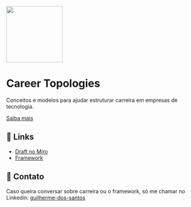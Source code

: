 <img src="https://raw.githubusercontent.com/careertopologies/careertopologies/main/assets/career-logo.png" width="150">

# Career Topologies

Conceitos e modelos para ajudar estruturar carreira em empresas de tecnologia.

[Saiba mais](https://github.com/careertopologies/careertopologies)

## 🔗 Links

- [Draft no Miro](https://miro.com/app/board/uXjVOvr7H7Q=/)
- [Framework](https://github.com/careertopologies/careertopologies)

## 💬 Contato

Caso queira conversar sobre carreira ou o framework, só me chamar no Linkedin: [guilherme-dos-santos](https://www.linkedin.com/in/guilherme-dos-santos/)
